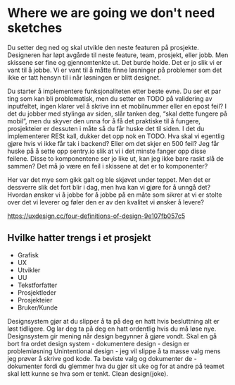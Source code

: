# Where we are going we don't need sketches

Du setter deg ned og skal utvikle den neste featuren på prosjekte. Designeren har løpt avgårde til neste feature, team, prosjekt, eller jobb. Men skissene ser fine og gjennomtenkte ut. Det burde holde. Det er jo slik vi er vant til å jobbe. Vi er vant til å måtte finne løsninger på problemer som det ikke er tatt hensyn til i når løsningen er blitt designet.

Du starter å implementere funksjonaliteten etter beste evne. Du ser et par ting som kan bli problematisk, men du setter en TODO på validering av inputfeltet, ingen klarer vel å skrive inn et mobilnummer eller en epost feil? I det du jobber med stylinga av siden, slår tanken deg, “skal dette fungere på mobil”, men du skyver den unna for å få det praktiske til å fungere, prosjekteier er dessuten i måte så du får huske det til siden. I det du implementerer RESt kall, dukker det opp nok en TODO. Hva skal vi egentlig gjøre hvis vi ikke får tak i backend? Eller om det skjer en 500 feil? Jeg får huske på å sette opp sentry.io slik at vi i det minste fanger opp disse feilene. Disse to komponentene ser jo like ut, kan jeg ikke bare raskt slå de sammen? Det må jo være en feil i skissene at det er to komponenter?

Her var det mye som gikk galt og ble skjøvet under teppet. Men det er dessverre slik det fort blir i dag, men hva kan vi gjøre for å unngå det? Hvordan ønsker vi å jobbe for å jobbe på en måte som sikrer at vi er stolte over det vi leverer og føler den er av den kvalitet vi ønsker å levere?

https://uxdesign.cc/four-definitions-of-design-9e107fb057c5

## Hvilke hatter trengs i et prosjekt

- Grafisk
- UX
- Utvikler
- UU
- Tekstforfatter
- Prosjektleder
- Prosjekteier
- Bruker/Kunde

Designsystem gjør at du slipper å ta på deg en hatt hvis besluttning alt er løst tidligere. Og lar deg ta på deg en hatt ordentlig hvis du må løse nye.
Designsystem gir mening når design begynner å gjøre vondt.
Skal en gå bort fra ordet design system - dokumentere design - design er problemløsning
Unintentional design - jeg vil slippe å ta masse valg mens jeg prøver å skrive god kode.
Ta beviste valg og dokumenter de - dokumenter fordi du glemmer hva du gjør sit uke og for at andre på teamet skal lett kunne se hva som er tenkt. Clean design(joke).
